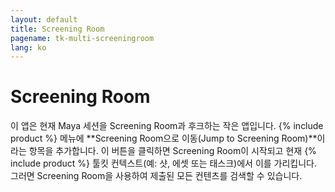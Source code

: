 ```yaml
---
layout: default
title: Screening Room
pagename: tk-multi-screeningroom
lang: ko
---
```


# Screening Room

이 앱은 현재 Maya 세션을 Screening Room과 후크하는 작은 앱입니다. {% include product %} 메뉴에 **Screening Room으로 이동(Jump to Screening Room)**이라는 항목을 추가합니다. 이 버튼을 클릭하면 Screening Room이 시작되고 현재 {% include product %} 툴킷 컨텍스트(예: 샷, 에셋 또는 태스크)에서 이를 가리킵니다. 그러면 Screening Room을 사용하여 제출된 모든 컨텐츠를 검색할 수 있습니다.
